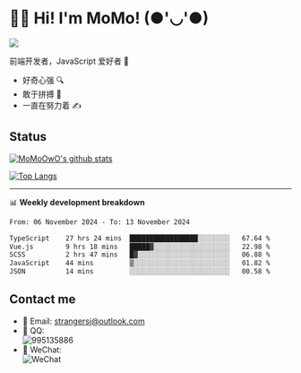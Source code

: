 # 👨‍🎓 Hi! I'm MoMo! (●'◡'●)

[![](https://img.shields.io/badge/-@MoMoOwO-%23181717?style=flat-square&logo=github)](https://github.com/MoMoOwO)

前端开发者，JavaScript 爱好者 💖
- 好奇心强 🔍
- 敢于拼搏 💪
- 一直在努力着 ✍

## Status

[![MoMoOwO's github stats](https://github-readme-stats.vercel.app/api?username=MoMoOwO&show_icons=true&theme=tokyonight)](https://github.com/MoMoOwO)

[![Top Langs](https://github-readme-stats.vercel.app/api/top-langs/?username=MoMoOwO&layout=compact&theme=tokyonight)](https://github.com/MoMoOwO)

---

📊 **Weekly development breakdown**

<!--START_SECTION:waka-->

```txt
From: 06 November 2024 - To: 13 November 2024

TypeScript    27 hrs 24 mins  █████████████████░░░░░░░░   67.64 %
Vue.js        9 hrs 18 mins   █████▓░░░░░░░░░░░░░░░░░░░   22.98 %
SCSS          2 hrs 47 mins   █▓░░░░░░░░░░░░░░░░░░░░░░░   06.88 %
JavaScript    44 mins         ▒░░░░░░░░░░░░░░░░░░░░░░░░   01.82 %
JSON          14 mins         ░░░░░░░░░░░░░░░░░░░░░░░░░   00.58 %
```

<!--END_SECTION:waka-->

## Contact me

- 📧 Email: strangersj@outlook.com
- 🐧 QQ:  
  ![995135886](https://i.loli.net/2020/11/27/Yx6eDSQi34Va5IA.jpg)
- 💭 WeChat:  
  ![WeChat](https://i.loli.net/2020/11/27/wWX6uVoIQqig5KP.jpg)
  
